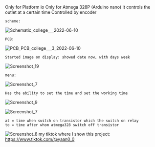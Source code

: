 Only for Platform io
Only for Atmega 328P (Arduino nano)
It controls the outlet at a certain time
Controlled by encoder

    scheme:
![Schematic_college___2022-06-10](https://user-images.githubusercontent.com/45666540/173077141-72b80bd1-43ac-465b-ae63-fbfbb6556f47.png)

    PCB:

![PCB_PCB_college___3_2022-06-10](https://user-images.githubusercontent.com/45666540/173077550-485c1641-a5bc-43e5-b80a-061b81fa0c8c.png)


    Started image on display: showed date now, with days week
![Screenshot_19](https://user-images.githubusercontent.com/45666540/173069479-2caac015-bf16-4b77-b0a6-69cad6dabbf0.png)


    menu:
![Screenshot_7](https://user-images.githubusercontent.com/45666540/173078594-6d07e3ca-fc64-4367-8665-752005404c6f.png)


    Has the ability to set the time and set the working time


![Screenshot_9](https://user-images.githubusercontent.com/45666540/173079000-fd383616-6f88-4af8-85c0-6f5ffd9654c4.png)

![Screenshot_7](https://user-images.githubusercontent.com/45666540/173079045-f0990202-8e50-4650-930e-403c44545003.png)

    at = time when switch on transistor which the switch on relay
    to = time after whom atmega328 switch off transistor

![Screenshot_8](https://user-images.githubusercontent.com/45666540/173081942-7b93c95b-9f9f-42c2-a250-822dd775165b.png)
my tiktok where I show this project: https://www.tiktok.com/@yaan0_0
